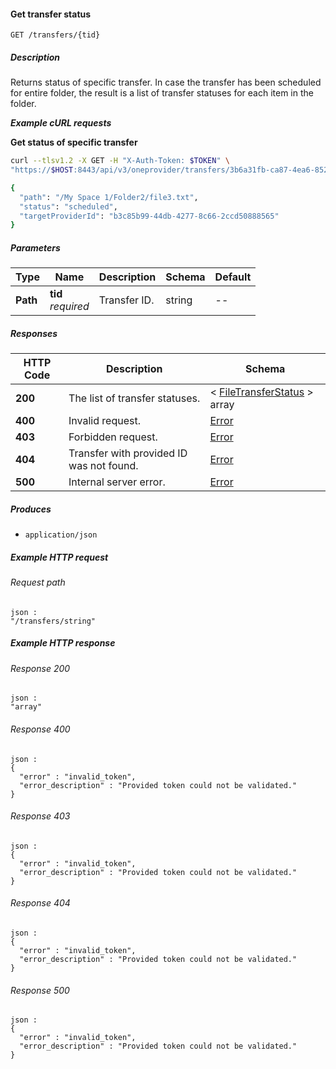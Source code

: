 
<a name="get_transfer_status"></a>
#### Get transfer status
```
GET /transfers/{tid}
```


##### Description
Returns status of specific transfer. In case the transfer has been scheduled for entire folder, the result is a list of transfer statuses for each item in the folder.

***Example cURL requests***

**Get status of specific transfer**
```bash
curl --tlsv1.2 -X GET -H "X-Auth-Token: $TOKEN" \
"https://$HOST:8443/api/v3/oneprovider/transfers/3b6a31fb-ca87-4ea6-8526-fbf5a0773d69"

{
  "path": "/My Space 1/Folder2/file3.txt",
  "status": "scheduled",
  "targetProviderId": "b3c85b99-44db-4277-8c66-2ccd50888565"
}
```


##### Parameters

|Type|Name|Description|Schema|Default|
|---|---|---|---|---|
|**Path**|**tid**  <br>*required*|Transfer ID.|string|--|


##### Responses

|HTTP Code|Description|Schema|
|---|---|---|
|**200**|The list of transfer statuses.|< [FileTransferStatus](../definitions/FileTransferStatus.md#filetransferstatus) > array|
|**400**|Invalid request.|[Error](../definitions/Error.md#error)|
|**403**|Forbidden request.|[Error](../definitions/Error.md#error)|
|**404**|Transfer with provided ID was not found.|[Error](../definitions/Error.md#error)|
|**500**|Internal server error.|[Error](../definitions/Error.md#error)|


##### Produces

* `application/json`


##### Example HTTP request

###### Request path
```
json :
"/transfers/string"
```


##### Example HTTP response

###### Response 200
```
json :
"array"
```


###### Response 400
```
json :
{
  "error" : "invalid_token",
  "error_description" : "Provided token could not be validated."
}
```


###### Response 403
```
json :
{
  "error" : "invalid_token",
  "error_description" : "Provided token could not be validated."
}
```


###### Response 404
```
json :
{
  "error" : "invalid_token",
  "error_description" : "Provided token could not be validated."
}
```


###### Response 500
```
json :
{
  "error" : "invalid_token",
  "error_description" : "Provided token could not be validated."
}
```




